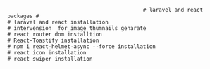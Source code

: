                                                # laravel and react packages #
    # laravel and react installation
    # intervension  for image thumnails genarate
    # react router dom installtion
    # React-Toastify installation
    # npm i react-helmet-async --force installation
    # react icon installation
    # react swiper installation
